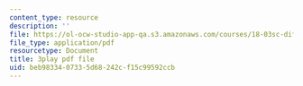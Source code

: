 ```yaml
---
content_type: resource
description: ''
file: https://ol-ocw-studio-app-qa.s3.amazonaws.com/courses/18-03sc-differential-equations-fall-2011/beb9833407335d68242cf15c99592ccb_9KbpbBMThTE.pdf
file_type: application/pdf
resourcetype: Document
title: 3play pdf file
uid: beb98334-0733-5d68-242c-f15c99592ccb
---
```

